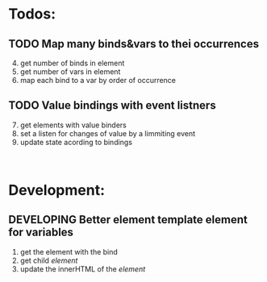 # Todos:

## TODO Map many binds&vars to thei occurrences

4. get number of binds in element
5. get number of vars in element
6. map each bind to a var by order of occurrence

## TODO Value bindings with event listners

7. get elements with value binders
8. set a listen for changes of value by a limmiting event
9. update state acording to bindings

<br>

# Development:

## DEVELOPING Better element template element for variables

1. get the element with the bind
2. get child <var> element
3. update the innerHTML of the <var> element
